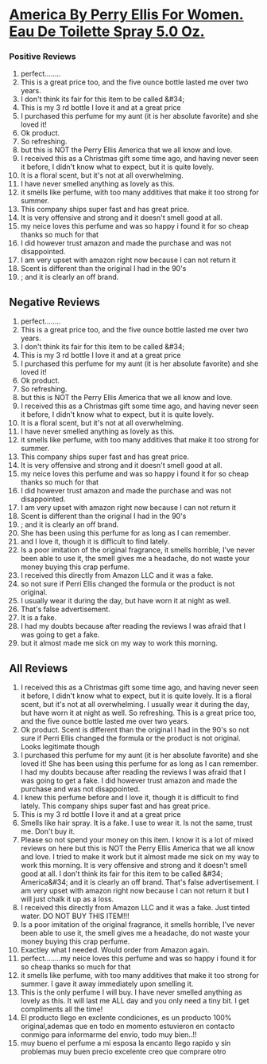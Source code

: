 # [America By Perry Ellis For Women. Eau De Toilette Spray 5.0 Oz.](https://products.checkmycream.com/products/America-By-Perry-Ellis-For-Women.-Eau-De-Toilette-Spray-5.0-Oz..html)

### Positive Reviews

<ol>
      <li>perfect........</li>
      <li>This is a great price too, and the five ounce bottle lasted me over two years.</li>
      <li>I don&#x27;t think its fair for this item to be called &amp;#34;</li>
      <li>This is my 3 rd bottle I love it and at a great price</li>
      <li>I purchased this perfume for my aunt (it is her absolute favorite) and she loved it!  </li>
      <li>Ok product.</li>
      <li>So refreshing.</li>
      <li>but this is NOT the Perry Ellis America that we all know and love.  </li>
      <li>I received this as a Christmas gift some time ago, and having never seen it before, I didn&#x27;t know what to expect, but it is quite lovely.</li>
      <li>It is a floral scent, but it&#x27;s not at all overwhelming.</li>
      <li>I have never smelled anything as lovely as this.</li>
      <li>it smells like perfume, with too many additives that make it too strong for summer.</li>
      <li>This company ships super fast and has great price.</li>
      <li>It is very offensive and strong and it doesn&#x27;t smell good at all.  </li>
      <li>my neice loves this perfume and was so happy i found it for so cheap thanks so much for that</li>
      <li>I did however trust amazon and made the purchase and was not disappointed.</li>
      <li>I am very upset with amazon right now because I can not return it</li>
      <li>Scent is different than the original I had in the 90&#x27;s</li>
      <li>; and it is clearly an off brand.  </li>
</ol>


<h2>Negative Reviews</h2>
<ol>
<li> perfect........</li>
<li> This is a great price too, and the five ounce bottle lasted me over two years.</li>
<li> I don&#x27;t think its fair for this item to be called &amp;#34;</li>
<li> This is my 3 rd bottle I love it and at a great price</li>
<li> I purchased this perfume for my aunt (it is her absolute favorite) and she loved it!  </li>
<li> Ok product.</li>
<li> So refreshing.</li>
<li> but this is NOT the Perry Ellis America that we all know and love.  </li>
<li> I received this as a Christmas gift some time ago, and having never seen it before, I didn&#x27;t know what to expect, but it is quite lovely.</li>
<li> It is a floral scent, but it&#x27;s not at all overwhelming.</li>
<li> I have never smelled anything as lovely as this.</li>
<li> it smells like perfume, with too many additives that make it too strong for summer.</li>
<li> This company ships super fast and has great price.</li>
<li> It is very offensive and strong and it doesn&#x27;t smell good at all.  </li>
<li> my neice loves this perfume and was so happy i found it for so cheap thanks so much for that</li>
<li> I did however trust amazon and made the purchase and was not disappointed.</li>
<li> I am very upset with amazon right now because I can not return it</li>
<li> Scent is different than the original I had in the 90&#x27;s</li>
<li> ; and it is clearly an off brand.  </li>
<li> She has been using this perfume for as long as I can remember.  </li>
<li> and I love it, though it is difficult to find lately.  </li>
<li> Is a poor imitation of the original fragrance, it smells horrible, I&#x27;ve never been able to use it, the smell gives me a headache, do not waste your money buying this crap perfume.</li>
<li> I received this directly from Amazon LLC and it was a fake.</li>
<li> so not sure if Perri Ellis changed the formula or the product is not original.</li>
<li> I usually wear it during the day, but have worn it at night as well.</li>
<li> That&#x27;s false advertisement.  </li>
<li> It is a fake.</li>
<li> I had my doubts because after reading the reviews I was afraid that I was going to get a fake.  </li>
<li> but it almost made me sick on my way to work this morning.  </li>
</ol>

<h2>All Reviews</h2>

<ol>
    <li> I received this as a Christmas gift some time ago, and having never seen it before, I didn&#x27;t know what to expect, but it is quite lovely. It is a floral scent, but it&#x27;s not at all overwhelming. I usually wear it during the day, but have worn it at night as well. So refreshing. This is a great price too, and the five ounce bottle lasted me over two years.</li>
    <li> Ok product. Scent is different than the original I had in the 90&#x27;s so not sure if Perri Ellis changed the formula or the product is not original. Looks legitimate though</li>
    <li> I purchased this perfume for my aunt (it is her absolute favorite) and she loved it!  She has been using this perfume for as long as I can remember.  I had my doubts because after reading the reviews I was afraid that I was going to get a fake.  I did however trust amazon and made the purchase and was not disappointed.</li>
    <li> I knew this perfume before and I love it, though it is difficult to find lately.  This company ships super fast and has great price.</li>
    <li> This is my 3 rd bottle I love it and at a great price</li>
    <li> Smells like hair spray. It is a fake. I use to wear it. Is not the same, trust me. Don&#x27;t buy it.</li>
    <li> Please so not spend your money on this item.  I know it is a lot of mixed reviews on here but this is NOT the Perry Ellis America that we all know and love.  I tried to make it work but it almost made me sick on my way to work this morning.  It is very offensive and strong and it doesn&#x27;t smell good at all.  I don&#x27;t think its fair for this item to be called &amp;#34; America&amp;#34; and it is clearly an off brand.  That&#x27;s false advertisement.  I am very upset with amazon right now because I can not return it but I will just chalk it up as a loss.</li>
    <li> I received this directly from Amazon LLC and it was a fake. Just tinted water. DO NOT BUY THIS ITEM!!!</li>
    <li> Is a poor imitation of the original fragrance, it smells horrible, I&#x27;ve never been able to use it, the smell gives me a headache, do not waste your money buying this crap perfume.</li>
    <li> Exactley what I needed.  Would order from Amazon again.</li>
    <li> perfect........my neice loves this perfume and was so happy i found it for so cheap thanks so much for that</li>
    <li> it smells like perfume, with too many additives that make it too strong for summer. I gave it away immediately upon smelling it.</li>
    <li> This is the only perfume I will buy. I have never smelled anything as lovely as this. It will last me ALL day and you only need a tiny bit. I get compliments all the time!</li>
    <li> El producto llego en exclente condiciones, es un producto 100% original,ademas que en todo en momento estuvieron en contacto conmigo para informarme del envio, todo muy bien..!!</li>
    <li> muy bueno el perfume a mi esposa la encanto llego rapido y sin problemas muy buen precio excelente creo que comprare otro</li>
</ol>





